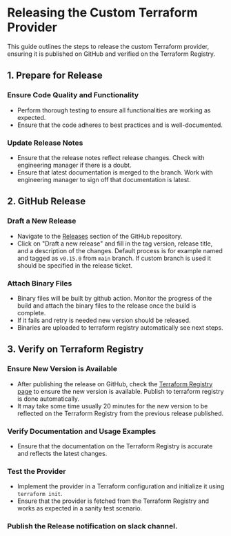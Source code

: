# Releasing the Custom Terraform Provider

This guide outlines the steps to release the custom Terraform provider, ensuring it is published on GitHub and verified on the Terraform Registry.

## 1. Prepare for Release

### Ensure Code Quality and Functionality
- Perform thorough testing to ensure all functionalities are working as expected.
- Ensure that the code adheres to best practices and is well-documented.

### Update Release Notes
- Ensure that the release notes reflect release changes. Check with engineering manager if there is a doubt.
- Ensure that latest documentation is merged to the branch. Work with engineering manager to sign off that documentation is latest.

## 2. GitHub Release

### Draft a New Release
- Navigate to the [Releases](https://github.com/spectrocloud/terraform-provider-spectrocloud/releases) section of the GitHub repository.
- Click on "Draft a new release" and fill in the tag version, release title, and a description of the changes. Default process is for example named and tagged as `v0.15.0` from `main` branch. If custom branch is used it should be specified in the release ticket.

### Attach Binary Files
- Binary files will be built by github action. Monitor the progress of the build and attach the binary files to the release once the build is complete.
- If it fails and retry is needed new version should be released.
- Binaries are uploaded to terraform registry automatically see next steps.

## 3. Verify on Terraform Registry

### Ensure New Version is Available
- After publishing the release on GitHub, check the [Terraform Registry page](https://registry.terraform.io/providers/spectrocloud/spectrocloud/latest) to ensure the new version is available. Publish to terraform registry is done automatically.
- It may take some time usually 20 minutes for the new version to be reflected on the Terraform Registry from the previous release published.

### Verify Documentation and Usage Examples
- Ensure that the documentation on the Terraform Registry is accurate and reflects the latest changes. 

### Test the Provider
- Implement the provider in a Terraform configuration and initialize it using `terraform init`.
- Ensure that the provider is fetched from the Terraform Registry and works as expected in a sanity test scenario.

### Publish the Release notification on slack channel.